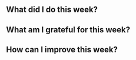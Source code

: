## What did I do this week?

## What am I grateful for this week?

## How can I improve this week?

